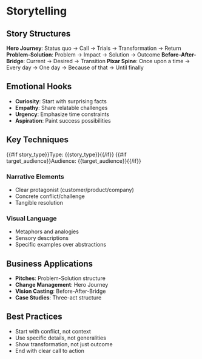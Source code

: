# Storytelling

## Story Structures

**Hero Journey**: Status quo → Call → Trials → Transformation → Return
**Problem-Solution**: Problem → Impact → Solution → Outcome
**Before-After-Bridge**: Current → Desired → Transition
**Pixar Spine**: Once upon a time → Every day → One day → Because of that → Until finally

## Emotional Hooks

- **Curiosity**: Start with surprising facts
- **Empathy**: Share relatable challenges
- **Urgency**: Emphasize time constraints
- **Aspiration**: Paint success possibilities

## Key Techniques

{{#if story_type}}Type: {{story_type}}{{/if}}
{{#if target_audience}}Audience: {{target_audience}}{{/if}}

### Narrative Elements
- Clear protagonist (customer/product/company)
- Concrete conflict/challenge
- Tangible resolution

### Visual Language
- Metaphors and analogies
- Sensory descriptions
- Specific examples over abstractions

## Business Applications

- **Pitches**: Problem-Solution structure
- **Change Management**: Hero Journey
- **Vision Casting**: Before-After-Bridge
- **Case Studies**: Three-act structure

## Best Practices

- Start with conflict, not context
- Use specific details, not generalities
- Show transformation, not just outcome
- End with clear call to action